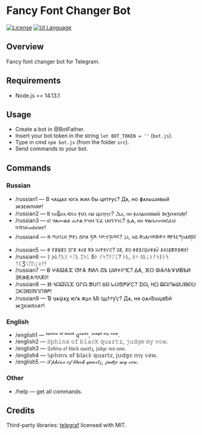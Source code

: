 ﻿# Fancy Font Changer Bot
 
[![License](https://img.shields.io/badge/License-GPL_3.0-green.svg)]([https://shields.io/](https://github.com/lebedeva-svetlana/NameGeneratorLib/blob/main/LICENSE.md)) [![UI Language](https://img.shields.io/badge/UI_Language-RU-yellow.svg)]([https://shields.io/])

## Overview

Fancy font changer bot for Telegram.

## Requirements

- Node.js >= 14.13.1

## Usage
  
- Create a bot in @BotFather.
- Insert your bot token in the string `let BOT_TOKEN = ''` (`bot.js`).
- Type in cmd `npm bot.js` (from the folder `src`).
- Send commands to your bot.

## Commands

### Russian

- /russian1 — В чᴀщᴀх юᴦᴀ жиᴧ бы циᴛᴩуᴄ? Дᴀ, нᴏ ɸᴀᴧьɯиʙый ϶ᴋɜᴇʍᴨᴧяᴩ!
- /russian2 — Ⲃ ⳡⲁⳃⲁⲭ юⲅⲁ ⲯυⲗ ⳝы цυⲧⲣⲩⲥ? Ⲇⲁ, ⲏⲟ ⲫⲁⲗьⲱυⲃыύ эⲕⳅⲉⲙⲡⲗяⲣ!
- /russian3 — ፎ ሃልሡልጰ ሬታል ሦሀበ ፔፊ ህሀፐየነር? ሏል, ዘዐ ዋልበሪሠሀፎፊህ ጓኸንይጠከበጸየ!
- /russian4 — ཋ ལℷཔℷ྾ ཁ۲ℷ ᜈ༥۸ ཏ༁ པ༥ᜎཥལང? ℶℷ, ℵ٥ ཆℷ۸เཡ༥ཋ༁༥ ཟ۴༣٤ཀก۸ཐཥ!
- /russian5 — ꃃ ꃏꁲꁁꁲꉧ ꎆ꒕ꁲ ꁘꈤꀊ ꃥꎪ ꈥꈤꉢꉣꌦꊐ? ꅓꁲ, ꍬꏿ ꂈꁲꀊꋍꅐꈤꃃꎪꈣ ꎪꂪ꒱ꂅꂵꊮꀊꂼꉣ!
- /russian6 — ᛒ Ⰽᚣᚡᚣᚷ ᛜᛚᚣ ᛯᛋᚳ ƃᚦ ᛮᛋᛠᚹᚴᛈ? ᚦᚣ, ᚺᛜ ᛰᚣᚳᚦᚠᛋᛒᚦᛪ ᛘᛕƷᛊᛖᚢᚳᛟᚹ!
- /russian7 — Ƀ ⵖѦƜѦⵋ ⵚⵤѦ ⵅⵍⴷ ⵒѣ ⵡⵍⵜᎮᖿⵎ? ⵠѦ, ⴼⵔ ⵀѦⴷѣᗐⵍɃѣⵍ ⴺҞᕒⵟᗑगⴷⴳᎮ!
- /russian8 — ᙖ ᔦᗣᘺᗣⵋ ᕡᒋᗣ ᙧᑌᙁ ᘜᕠ ᘈᑌᙢᖘᎽᙅ? ᗪᗣ, ᕼᗝ ᙨᗣᙁᖚᗯᑌᙖᕠᕫ ᑓᏦᙐᙓᗰᑎᙁᖆᖘ!
- /russian9 — Ɓ ӌѧѱѧχ ѥґѧ ѫџʌ ѣƀ ҵџϯⱀƴҁ? Дѧ, ʜѳ ѻѧʌƀɯџʙƀӣ ϶κӡєʍπʌᴙⱀ!

### English

- /english1 — ˢᵖʰⁱⁿˣ ᵒᶠ ᵇˡᵃᶜᵏ qᵘᵃʳᵗᶻ, ʲᵘᵈᵍᵉ ᵐʸ ᵛᵒʷ.
- /english2 — 𝚂𝚙𝚑𝚒𝚗𝚡 𝚘𝚏 𝚋𝚕𝚊𝚌𝚔 𝚚𝚞𝚊𝚛𝚝𝚣, 𝚓𝚞𝚍𝚐𝚎 𝚖𝚢 𝚟𝚘𝚠.
- /english3 — 𝔖𝔭𝔥𝔦𝔫𝔵 𝔬𝔣 𝔟𝔩𝔞𝔠𝔨 𝔮𝔲𝔞𝔯𝔱𝔷, 𝔧𝔲𝔡𝔤𝔢 𝔪𝔶 𝔳𝔬𝔴.
- /english4 — 𝕊𝕡𝕙𝕚𝕟𝕩 𝕠𝕗 𝕓𝕝𝕒𝕔𝕜 𝕢𝕦𝕒𝕣𝕥𝕫, 𝕛𝕦𝕕𝕘𝕖 𝕞𝕪 𝕧𝕠𝕨.
- /english5 — 𝒮𝓅𝒽𝒾𝓃𝓍 𝑜𝒻 𝒷𝓁𝒶𝒸𝓀 𝓆𝓊𝒶𝓇𝓉𝓏, 𝒿𝓊𝒹𝑔𝑒 𝓂𝓎 𝓋𝑜𝓌.

### Other

- /help — get all commands.

## Credits

Third-party libraries: [telegraf](https://github.com/influxdata/telegraf) licensed with MIT.
